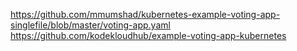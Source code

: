 https://github.com/mmumshad/kubernetes-example-voting-app-singlefile/blob/master/voting-app.yaml
https://github.com/kodekloudhub/example-voting-app-kubernetes
